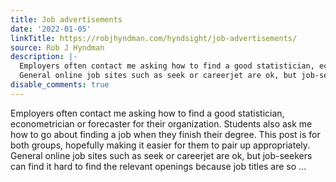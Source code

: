 ```yaml
---
title: Job advertisements
date: '2022-01-05'
linkTitle: https://robjhyndman.com/hyndsight/job-advertisements/
source: Rob J Hyndman
description: |-
  Employers often contact me asking how to find a good statistician, econometrician or forecaster for their organization. Students also ask me how to go about finding a job when they finish their degree. This post is for both groups, hopefully making it easier for them to pair up appropriately.
  General online job sites such as seek or careerjet are ok, but job-seekers can find it hard to find the relevant openings because job titles are so ...
disable_comments: true
---
```

Employers often contact me asking how to find a good statistician, econometrician or forecaster for their organization. Students also ask me how to go about finding a job when they finish their degree. This post is for both groups, hopefully making it easier for them to pair up appropriately.
General online job sites such as seek or careerjet are ok, but job-seekers can find it hard to find the relevant openings because job titles are so ...